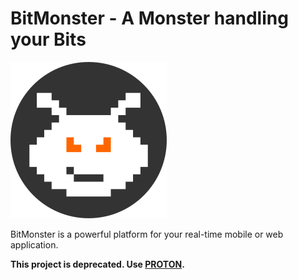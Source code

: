 # BitMonster - A Monster handling your Bits

![BitMonster Logo](logo/logo.png "BitMonster")

BitMonster is a powerful platform for your real-time mobile or web application.

**This project is deprecated. Use [PROTON](https://github.com/desertbit/proton).**
